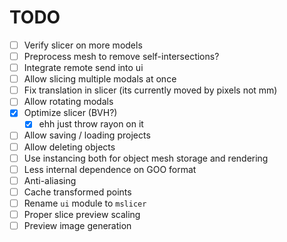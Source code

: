 # TODO

- [ ] Verify slicer on more models
- [ ] Preprocess mesh to remove self-intersections?
- [ ] Integrate remote send into ui
- [ ] Allow slicing multiple modals at once
- [ ] Fix translation in slicer (its currently moved by pixels not mm)
- [ ] Allow rotating modals
- [x] Optimize slicer (BVH?)
  - [x] ehh just throw rayon on it
- [ ] Allow saving / loading projects
- [ ] Allow deleting objects
- [ ] Use instancing both for object mesh storage and rendering
- [ ] Less internal dependence on GOO format
- [ ] Anti-aliasing
- [ ] Cache transformed points
- [ ] Rename `ui` module to `mslicer`
- [ ] Proper slice preview scaling
- [ ] Preview image generation
